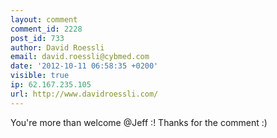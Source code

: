```yaml
---
layout: comment
comment_id: 2228
post_id: 733
author: David Roessli
email: david.roessli@cybmed.com
date: '2012-10-11 06:58:35 +0200'
visible: true
ip: 62.167.235.105
url: http://www.davidroessli.com/
---
```

You're more than welcome @Jeff :!
Thanks for the comment :)
